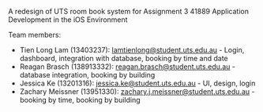A redesign of UTS room book system for Assignment 3 41889 Application Development in the iOS Environment

Team members: 
- Tien Long Lam (13403237): lamtienlong@student.uts.edu.au - Login, dashboard, integration with database, booking by time and date
- Reagan Brasch (138913332): reagan.brasch@student.uts.edu.au - database integration, booking by building
- Jessica Ke (13201316): jessica.ke@student.uts.edu.au - UI, design, login 
- Zachary Meissner (13951330): zachary.j.meissner@student.uts.edu.au - booking by time, booking by building

